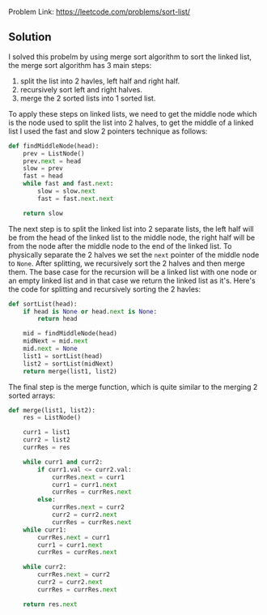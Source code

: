 Problem Link: https://leetcode.com/problems/sort-list/

## Solution

I solved this probelm by using merge sort algorithm to sort the linked list, the merge sort algorithm has 3 main steps:

1. split the list into 2 havles, left half and right half.
2. recursively sort left and right halves.
3. merge the 2 sorted lists into 1 sorted list.

To apply these steps on linked lists, we need to get the middle node which is the node used to split the list into 2 halves, to get the middle of a linked list I used the fast and slow 2 pointers technique as follows:

``` python
def findMiddleNode(head):
    prev = ListNode()
    prev.next = head
    slow = prev
    fast = head
    while fast and fast.next:
        slow = slow.next
        fast = fast.next.next

    return slow
```

The next step is to split the linked list into 2 separate lists, the left half will be from the head of the linked list to the middle node, the right half will be from the node after the middle node to the end of the linked list. To physically separate the 2 halves we set the `next` pointer of the middle node to `None`. After splitting, we recursively sort the 2 halves and then merge them. The base case for the recursion will be a linked list with one node or an empty linked list and in that case we return the linked list as it's. Here's the code for splitting and recursively sorting the 2 havles:

```python
def sortList(head):
    if head is None or head.next is None:
        return head

    mid = findMiddleNode(head)
    midNext = mid.next
    mid.next = None
    list1 = sortList(head)
    list2 = sortList(midNext)
    return merge(list1, list2)
```

The final step is the merge function, which is quite similar to the merging 2 sorted arrays:
```python
def merge(list1, list2):
    res = ListNode()

    curr1 = list1
    curr2 = list2
    currRes = res

    while curr1 and curr2:
        if curr1.val <= curr2.val:
            currRes.next = curr1
            curr1 = curr1.next
            currRes = currRes.next
        else:
            currRes.next = curr2
            curr2 = curr2.next
            currRes = currRes.next
    while curr1:
        currRes.next = curr1
        curr1 = curr1.next
        currRes = currRes.next

    while curr2:
        currRes.next = curr2
        curr2 = curr2.next
        currRes = currRes.next

    return res.next
```